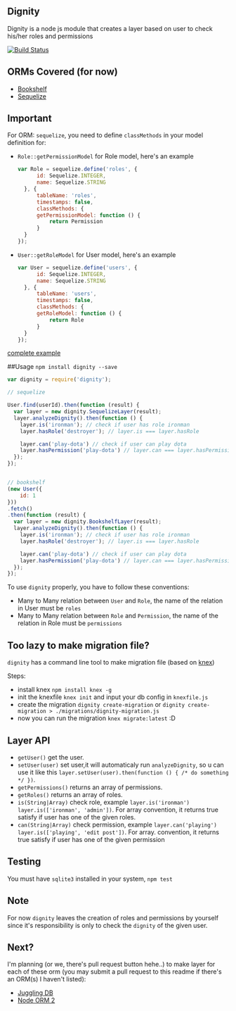 Dignity
-----
Dignity is a node js module that creates a layer based on user to check his/her roles and permissions

[![Build Status](https://travis-ci.org/sendyHalim/dignity.svg)](https://travis-ci.org/sendyHalim/dignity)

## ORMs Covered (for now)
* [Bookshelf](https://github.com/tgriesser/bookshelf)
* [Sequelize](https://github.com/sequelize/sequelize)

## Important
For ORM: `sequelize`, you need to define `classMethods` in your model definition for:
* `Role::getPermissionModel` for Role model, here's an example

  ```js
  var Role = sequelize.define('roles', {
  		id: Sequelize.INTEGER,
  		name: Sequelize.STRING
  	}, {
  		tableName: 'roles',
  		timestamps: false,
  		classMethods: {
  		getPermissionModel: function () {
  			return Permission
  		}
  	}
  });
  ```
* `User::getRoleModel` for User model, here's an example

  ```js
  var User = sequelize.define('users', {
  		id: Sequelize.INTEGER,
  		name: Sequelize.STRING
  	}, {
  		tableName: 'users',
  		timestamps: false,
  		classMethods: {
  		getRoleModel: function () {
  			return Role
  		}
  	}
  });
  ```

[complete example](https://github.com/sendyHalim/dignity/blob/master/test/models/sequelize-models/index.js)


##Usage
`npm install dignity --save`

```js
var dignity = require('dignity');

// sequelize

User.find(userId).then(function (result) {
  var layer = new dignity.SequelizeLayer(result);
  layer.analyzeDignity().then(function () {
    layer.is('ironman'); // check if user has role ironman
    layer.hasRole('destroyer'); // layer.is === layer.hasRole

    layer.can('play-dota') // check if user can play dota
    layer.hasPermission('play-dota') // layer.can === layer.hasPermission
  });
});


// bookshelf
(new User({
    id: 1
}))
.fetch()
.then(function (result) {
  var layer = new dignity.BookshelfLayer(result);
  layer.analyzeDignity().then(function () {
    layer.is('ironman'); // check if user has role ironman
    layer.hasRole('destroyer'); // layer.is === layer.hasRole

    layer.can('play-dota') // check if user can play dota
    layer.hasPermission('play-dota') // layer.can === layer.hasPermission
  });
});
```

To use `dignity` properly, you have to follow these conventions:

* Many to Many relation between `User` and `Role`, the name of the relation in User must be `roles`
* Many to Many relation between `Role` and `Permission`, the name of the relation in Role must be `permissions`

## Too lazy to make migration file?
`dignity` has a command line tool to make migration file (based on [knex](https://github.com/tgriesser/knex))

Steps:
* install knex `npm install knex -g`
* init the knexfile `knex init` and input your db config in `knexfile.js`
* create the migration `dignity create-migration` or `dignity create-migration > ./migrations/dignity-migration.js`
* now you can run the migration `knex migrate:latest` :D

## Layer API
* `getUser()` get the user.
* `setUser(user)` set user,it will automaticaly run `analyzeDignity`, so u can use it like this `layer.setUser(user).then(function () { /* do something */ })`.
* `getPermissions()` returns an array of permissions.
* `getRoles()` returns an array of roles.
* `is(String|Array)` check role, example `layer.is('ironman')` `layer.is(['ironman', 'admin'])`. For array convention, it returns true satisfy if user has one of the given roles.
* `can(String|Array)` check permission, example `layer.can('playing')` `layer.is(['playing', 'edit post'])`. For array. convention, it returns true satisfy if user has one of the given permission

## Testing
You must have `sqlite3` installed in your system, `npm test`

## Note
For now `dignity` leaves the creation of roles and permissions by yourself since it's responsibility is only to check the `dignity` of the given user.

## Next?
I'm planning (or we, there's pull request button hehe..) to make layer for each of these orm (you may submit a pull request to this readme if there's an ORM(s) I haven't listed):

* [Juggling DB](https://github.com/1602/jugglingdb)
* [Node ORM 2](https://github.com/dresende/node-orm2)
